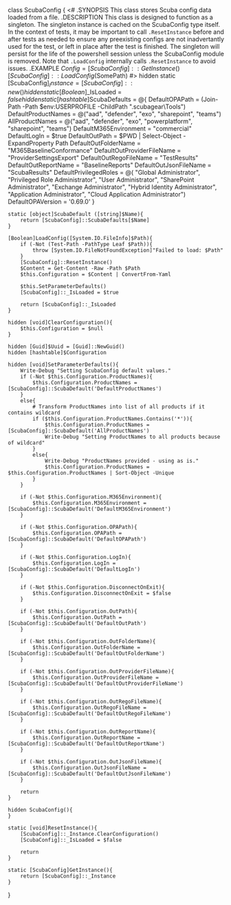 class ScubaConfig {
    <#
    .SYNOPSIS
      This class stores Scuba config data loaded from a file.
    .DESCRIPTION
      This class is designed to function as a singleton. The singleton instance
      is cached on the ScubaConfig type itself. In the context of tests, it may be
      important to call `.ResetInstance` before and after tests as needed to
      ensure any preexisting configs are not inadvertantly used for the test,
      or left in place after the test is finished. The singleton will persist
      for the life of the powershell session unless the ScubaConfig module is
      removed. Note that `.LoadConfig` internally calls `.ResetInstance` to avoid
      issues.
    .EXAMPLE
      $Config = [ScubaConfig]::GetInstance()
      [ScubaConfig]::LoadConfig($SomePath)
    #>
    hidden static [ScubaConfig]$_Instance = [ScubaConfig]::new()
    hidden static [Boolean]$_IsLoaded = $false
    hidden static [hashtable]$ScubaDefaults = @{
        DefaultOPAPath = (Join-Path -Path $env:USERPROFILE -ChildPath ".scubagear\Tools")
        DefaultProductNames = @("aad", "defender", "exo", "sharepoint", "teams")
        AllProductNames = @("aad", "defender", "exo", "powerplatform", "sharepoint", "teams")
        DefaultM365Environment = "commercial"
        DefaultLogIn = $true
        DefaultOutPath = $PWD | Select-Object -ExpandProperty Path
        DefaultOutFolderName = "M365BaselineConformance"
        DefaultOutProviderFileName = "ProviderSettingsExport"
        DefaultOutRegoFileName = "TestResults"
        DefaultOutReportName = "BaselineReports"
        DefaultOutJsonFileName = "ScubaResults"
        DefaultPrivilegedRoles = @(
            "Global Administrator",
            "Privileged Role Administrator",
            "User Administrator",
            "SharePoint Administrator",
            "Exchange Administrator",
            "Hybrid Identity Administrator",
            "Application Administrator",
            "Cloud Application Administrator")
        DefaultOPAVersion = '0.69.0'
    }

    static [object]ScubaDefault ([string]$Name){
        return [ScubaConfig]::ScubaDefaults[$Name]
    }

    [Boolean]LoadConfig([System.IO.FileInfo]$Path){
        if (-Not (Test-Path -PathType Leaf $Path)){
            throw [System.IO.FileNotFoundException]"Failed to load: $Path"
        }
        [ScubaConfig]::ResetInstance()
        $Content = Get-Content -Raw -Path $Path
        $this.Configuration = $Content | ConvertFrom-Yaml

        $this.SetParameterDefaults()
        [ScubaConfig]::_IsLoaded = $true

        return [ScubaConfig]::_IsLoaded
    }

    hidden [void]ClearConfiguration(){
        $this.Configuration = $null
    }

    hidden [Guid]$Uuid = [Guid]::NewGuid()
    hidden [hashtable]$Configuration

    hidden [void]SetParameterDefaults(){
        Write-Debug "Setting ScubaConfig default values."
        if (-Not $this.Configuration.ProductNames){
            $this.Configuration.ProductNames = [ScubaConfig]::ScubaDefault('DefaultProductNames')
        }
        else{
            # Transform ProductNames into list of all products if it contains wildcard
            if ($this.Configuration.ProductNames.Contains('*')){
                $this.Configuration.ProductNames = [ScubaConfig]::ScubaDefault('AllProductNames')
                Write-Debug "Setting ProductNames to all products because of wildcard"
            }
            else{
                Write-Debug "ProductNames provided - using as is."
                $this.Configuration.ProductNames = $this.Configuration.ProductNames | Sort-Object -Unique
            }
        }

        if (-Not $this.Configuration.M365Environment){
            $this.Configuration.M365Environment = [ScubaConfig]::ScubaDefault('DefaultM365Environment')
        }

        if (-Not $this.Configuration.OPAPath){
            $this.Configuration.OPAPath = [ScubaConfig]::ScubaDefault('DefaultOPAPath')
        }

        if (-Not $this.Configuration.LogIn){
            $this.Configuration.LogIn = [ScubaConfig]::ScubaDefault('DefaultLogIn')
        }

        if (-Not $this.Configuration.DisconnectOnExit){
            $this.Configuration.DisconnectOnExit = $false
        }

        if (-Not $this.Configuration.OutPath){
            $this.Configuration.OutPath = [ScubaConfig]::ScubaDefault('DefaultOutPath')
        }

        if (-Not $this.Configuration.OutFolderName){
            $this.Configuration.OutFolderName = [ScubaConfig]::ScubaDefault('DefaultOutFolderName')
        }

        if (-Not $this.Configuration.OutProviderFileName){
            $this.Configuration.OutProviderFileName = [ScubaConfig]::ScubaDefault('DefaultOutProviderFileName')
        }

        if (-Not $this.Configuration.OutRegoFileName){
            $this.Configuration.OutRegoFileName = [ScubaConfig]::ScubaDefault('DefaultOutRegoFileName')
        }

        if (-Not $this.Configuration.OutReportName){
            $this.Configuration.OutReportName = [ScubaConfig]::ScubaDefault('DefaultOutReportName')
        }

        if (-Not $this.Configuration.OutJsonFileName){
            $this.Configuration.OutJsonFileName = [ScubaConfig]::ScubaDefault('DefaultOutJsonFileName')
        }

        return
    }

    hidden ScubaConfig(){
    }

    static [void]ResetInstance(){
        [ScubaConfig]::_Instance.ClearConfiguration()
        [ScubaConfig]::_IsLoaded = $false

        return
    }

    static [ScubaConfig]GetInstance(){
        return [ScubaConfig]::_Instance
    }
}

